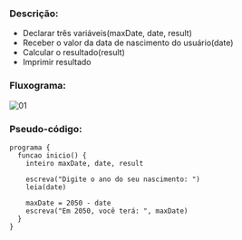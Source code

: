 ### Descrição: 

- Declarar três variáveis(maxDate, date, result)
- Receber o valor da data de nascimento do usuário(date)
- Calcular o resultado(result)
- Imprimir resultado

### Fluxograma: 

![01](https://user-images.githubusercontent.com/84058517/230494111-c49158e8-1e90-4029-92b5-2734a35327d0.png)

### Pseudo-código:

```
programa {
  funcao inicio() {
    inteiro maxDate, date, result

    escreva("Digite o ano do seu nascimento: ")
    leia(date)

    maxDate = 2050 - date
    escreva("Em 2050, você terá: ", maxDate)
  }
}
```

